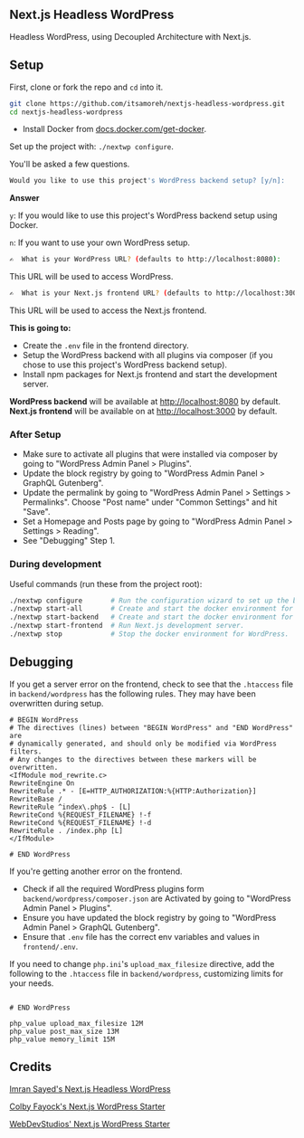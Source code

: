 ## Next.js Headless WordPress

Headless WordPress, using Decoupled Architecture with Next.js.

## Setup

First, clone or fork the repo and `cd` into it.

```bash
git clone https://github.com/itsamoreh/nextjs-headless-wordpress.git
cd nextjs-headless-wordpress
```

- Install Docker from [docs.docker.com/get-docker](https://docs.docker.com/get-docker/).

Set up the project with: `./nextwp configure`.

You'll be asked a few questions.

```bash
Would you like to use this project's WordPress backend setup? [y/n]:
```

**Answer**

`y`: If you would like to use this project's WordPress backend setup using Docker.

`n`: If you want to use your own WordPress setup.

```bash
✍️  What is your WordPress URL? (defaults to http://localhost:8080): 
```

This URL will be used to access WordPress.

```bash
✍️  What is your Next.js frontend URL? (defaults to http://localhost:3000):
```

This URL will be used to access the Next.js frontend.

**This is going to:**

- Create the `.env` file in the frontend directory.
- Setup the WordPress backend with all plugins via composer (if you chose to use this project's WordPress backend setup).
- Install npm packages for Next.js frontend and start the development server.

**WordPress backend** will be available at [http://localhost:8080](http://localhost:8080) by default.
**Next.js frontend** will be available on at [http://localhost:3000](http://localhost:3000) by default.

### After Setup

- Make sure to activate all plugins that were installed via composer by going to "WordPress Admin Panel > Plugins".
- Update the block registry by going to "WordPress Admin Panel > GraphQL Gutenberg".
- Update the permalink by going to "WordPress Admin Panel > Settings > Permalinks". Choose "Post name" under "Common Settings" and hit "Save".
- Set a Homepage and Posts page by going to "WordPress Admin Panel > Settings > Reading".
- See "Debugging" Step 1.

### During development

Useful commands (run these from the project root):

```bash
./nextwp configure       # Run the configuration wizard to set up the backend, frontend and create an .env file.
./nextwp start-all       # Create and start the docker environment for WordPress and run the Next.js development server.
./nextwp start-backend   # Create and start the docker environment for WordPress.
./nextwp start-frontend  # Run Next.js development server.
./nextwp stop            # Stop the docker environment for WordPress.
```

## Debugging

If you get a server error on the frontend, check to see that the `.htaccess` file in `backend/wordpress` has the following rules. They may have been overwritten during setup.

```shell script
# BEGIN WordPress
# The directives (lines) between "BEGIN WordPress" and "END WordPress" are
# dynamically generated, and should only be modified via WordPress filters.
# Any changes to the directives between these markers will be overwritten.
<IfModule mod_rewrite.c>
RewriteEngine On
RewriteRule .* - [E=HTTP_AUTHORIZATION:%{HTTP:Authorization}]
RewriteBase /
RewriteRule ^index\.php$ - [L]
RewriteCond %{REQUEST_FILENAME} !-f
RewriteCond %{REQUEST_FILENAME} !-d
RewriteRule . /index.php [L]
</IfModule>

# END WordPress
```

If you're getting another error on the frontend.

- Check if all the required WordPress plugins form `backend/wordpress/composer.json` are Activated by going to "WordPress Admin Panel > Plugins".
- Ensure you have updated the block registry by going to "WordPress Admin Panel > GraphQL Gutenberg".
- Ensure that `.env` file has the correct env variables and values in `frontend/.env`.

If you need to change `php.ini`'s `upload_max_filesize` directive, add the following to the `.htaccess` file in `backend/wordpress`, customizing limits for your needs.

```shell script

# END WordPress

php_value upload_max_filesize 12M
php_value post_max_size 13M
php_value memory_limit 15M
```

## Credits

[Imran Sayed's Next.js Headless WordPress](https://github.com/imranhsayed/nextjs-headless-wordpress)

[Colby Fayock's Next.js WordPress Starter](https://github.com/colbyfayock/next-wordpress-starter)

[WebDevStudios' Next.js WordPress Starter](https://github.com/WebDevStudios/nextjs-wordpress-starter)
